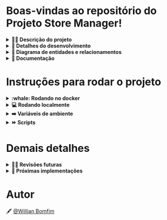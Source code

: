 # Boas-vindas ao repositório do Projeto Store Manager! 

<details>
<summary><strong>👨‍💻 Descrição do projeto</strong></summary><br />

O projeto é uma API RESTful com arquitetura MSC que consiste em um sistema de gerenciamento de vendas no formato dropshipping, onde é possível criar, visualizar, deletar e atualizar produtos e vendas em um banco de dados MySQL, também foram desenvolvidos testes unitários para todos os arquivos e funções de cada camada da aplicação.
</details>

<details>
<summary><strong>📝 Detalhes do desenvolvimento</strong></summary><br />

Nesse projeto foi utilizado **Node.js** com **Express** para o desenvolvimento da aplicação, foi utilizado **express-rescue** para capturar os erros não previstos nas rotas desenvolvidas e encaminhar para um middleware de error que exibi uma mensagem padrão para o usuário, para vailidação de dados foi utilizado o **Joi**, **MySQL** para o banco de dados e **mocha**, **chai** e **sinon** para os testes unitários.

Requisitos desenvolvidos:

- Criados os endpoints `/products` e `/products/:id` para listar produtos;
- Criado o endpoint `/products` para cadastrar produtos;
- Criado validações para as informações recebidas no `body` da requisição para cadastrar um produto;
- Criado o endpoint `/sales` para cadastrar vendas realizadas;
- Criado validações para as informações recebidas no `body` da requisição para cadastrar uma venda;
- Criados os endpoints `/sales` e `/sales/:id` para listar vendas;
- Criado o endpoint `/products/:id` para atualizar um produto;
- Criado validações para as informações recebidas no `body` da requisição para atualizar um produto;
- Criado o endpoint `/products/:id` para deletar um produto;
- Criado o endpoint `/sales/:id` para deletar uma venda;
- Criado o endpoint `/sales/:id` para atualizar uma venda;
- Criado o endpoint `/products/search` para trazer produtos pelo nome enviado na url da requisição;
- Criado testes para 100% de cobertura das camadas da aplicação.
</details>

<details>
<summary><strong>🎲 Diagrama de entidades e relacionamentos</strong></summary><br />

![DER](https://github.com/WBomfim/Store-Manager_Node.js/blob/main/images/erStoreManager.png)

### Tabelas

O banco terá três tabelas: 

- A tabela `products`, com os atributos `id` e `name`;
- A tabela `sales`, com os atributos `id` e `date`;
- A tabela `sales_products`, com os atributos `sale_id`, `product_id` e `quantity`;

A tabela `products` tem o seguinte formato: *(O id é gerado automaticamente)*

![Tabela Produtos](https://github.com/WBomfim/Store-Manager_Node.js/blob/main/images/tableproducts.png)

A tabela `sales` tem o seguinte formato: *(O id e date são gerados automaticamente)*

![Tabela Vendas](https://github.com/WBomfim/Store-Manager_Node.js/blob/main/images/tablesales.png)

A tabela `sales_products`, é a tabela que faz o relacionamento `N:N` entre `products` e `sales` e tem o seguinte formato: *(O produto e a venda são deletados automaticamente)*

![Tabela Vendas-Produtos](https://github.com/WBomfim/Store-Manager_Node.js/blob/main/images/tablesalesproducts.png)
</details>
  
<details>
<summary><strong>📖 Documentação</strong></summary>

### **Server:**
```bash
http://localhost:3000
```

<details>
<summary><strong>▶️ Rotas para Produtos</strong></summary>

## `GET` /products

**Lista todos os produtos cadastrados no banco de dados**

Os produtos possuem `id` e `nome`.

Os retornos seguem os formatos abaixo:

- `Ok` - Retorna todos os produtos cadastrados no banco de dados - Response status `200` (application/json):

```bash
[
  {
    "id": 1,
    "name": "Martelo de Thor",
  },
  {
    "id": 2,
    "name": "Traje de encolhimento",
  }
  /* ... */
]
```

- `Not found` - Quando não há produtos cadastrados no banco de dados - Response status `404` (application/json):

```bash
{ "message": "Products not found" }
```

## `GET` /products/:id

**Lista apenas o produto com o `id` presente na URL**

O produto possui `id` e `nome`.

Os retornos seguem os formatos abaixo:

- `Ok` - Retorna o produto encontrado no banco de dados - Response status `200` (application/json):

```bash
{
  "id": 1,
  "name": "Martelo de Thor",
}
```

- `Not found` - Quando o produto não está cadastrado no banco de dados - Response status `404` (application/json):

```bash
{ "message": "Product not found" }
```

## `GET` /products/search

**Lista os produtos conforme o parametro presente na URL**

O produto possui `id` e `nome`.

O query params da requisição deverá seguir o seguinte formato:

```bash
http://localhost:PORT/products/search?q=nome_do_produto_para_pesquisa
```

Os retornos seguem os formatos abaixo:

- `Ok` - Retorna os produtos que possuem o termo enviado na URL - Response status `200` (application/json):

```bash
// GET /products/search?q=Martelo

[
  {
    "id": 1,
    "name": "Martelo de Thor",
  }
]
```

- `Ok` - Retorna todos os produtos cadastrados quando o parametro é enviado vazio - Response status `200` (application/json):

```bash
// GET /products/search?q=

[
  {
    "id": 1,
    "name": "Martelo de Thor",
  },
  {
    "id": 2,
    "name": "Traje de encolhimento",
  }
  /* ... */
]
```

## `POST` /products

**Cadastra um produto no banco de dados**

O nome do produto deve ser enviado no `body` no seguinte formato:

```bash
{
  "name": "Produto_X",
}
```

Os retornos seguem os formatos abaixo:

- `Created` - Quando o produto é cadastrado com sucesso - Response status `201` (application/json):

```bash
{
  "id": 4,  //id criado automaticamente no momento da inserção dos dados.
  "name": "ProdutoX"
}
```

- `Bad request` - Quando o nome do produto não é enviado na requisição - Response status `400` (application/json):

```bash
{ "message": "\"name\" is required"  }
```

- `Unprocessable Entity` - Quando o nome do produto tem menos de 5 caracteres - Response status `422` (application/json):

```bash
{ "message": "\"name\" length must be at least 5 characters long" }
```

## `PUT` /products/:id

**Atualiza o produto com o `id` presente na URL**

O novo nome do produto deve ser enviado no `body` no seguinte formato:

```bash
{
  "name": "Produto_X_Atualizado",
}
```

Os retornos seguem os formatos abaixo:

- `Ok` - Quando o produto é atualizado com sucesso - Response status `200` (application/json):

```bash
{
  "id": 4,
  "name": "Produto_X_Atualizado"
}
```

- `Not found` - Quando o produto não está cadastrado no banco de dados - Response status `404` (application/json):

```bash
{ "message": "Product not found" }
```

## `DELETE` /products/:id

**Deleta o produto com o `id` presente na URL**

Os retornos seguem os formatos abaixo:

- `Deleted - No Content` - Quando o produto é deletado com sucesso - Response status `204`.

- `Not found` - Quando o produto não está cadastrado no banco de dados - Response status `404` (application/json):

```bash
{ "message": "Product not found" }
```
</details>

<details>
<summary><strong>▶️ Rotas para Vendas</strong></summary>

## `GET` /sales

**Lista todas as vendas cadastradas no banco de dados**

As vendas possuem `saleId`, `date`, `productId` e `quantity`.

Os retornos seguem os formatos abaixo:

- `Ok` - Retorna todas as vendas cadastradas no banco de dados - Response status `200` (application/json):

```bash
[
  {
    "saleId": 1,
    "date": "2021-09-09T04:54:29.000Z",
    "productId": 1,
    "quantity": 2
  },
  {
    "saleId": 1,
    "date": "2021-09-09T04:54:54.000Z",
    "productId": 2,
    "quantity": 2
  }

  /* ... */
]
```

- `Not found` - Quando não há vendas cadastradas no banco de dados - Response status `404` (application/json):

```bash
{ "message": "Sales not found" }
```

## `GET` /sales/:id

**Lista apenas a venda com o `id` presente na URL**

A venda possui `id`, `date`, `productId` e `quantity`.

Os retornos seguem os formatos abaixo:

- `Ok` - Retorna um array com os produtos e quantidades referente a venda - Response status `200` (application/json):

```bash
[
  {
    "date": "2021-09-09T04:54:29.000Z",
    "productId": 1,
    "quantity": 2
  },
  {
    "date": "2021-09-09T04:54:54.000Z",
    "productId": 2,
    "quantity": 2
  }

  /* ... */
]
```

- `Not found` - Quando a venda não está cadastrada no banco de dados - Response status `404` (application/json):

```bash
{ "message": "Sale not found" }
```

## `POST` /sales

**Cadastra uma venda no banco de dados**

A venda deve ser enviada no `body` no seguinte formato:

```bash
[
  {
    "productId": 1,
    "quantity":1
  },
  {
    "productId": 2,
    "quantity":5
  }
]
```

Os retornos seguem os formatos abaixo:

- `Created` - Quando a venda é cadastrada com sucesso - Response status `201` (application/json):

```bash
{
  "id": 3,
  "itemsSold": [
    {
      "productId": 1,
      "quantity":1
    },
    {
      "productId": 2,
      "quantity":5
    }
  ]
}
```

- `Bad request` - Quando o `productId` não é enviado na requisição - Response status `400` (application/json):

```bash
{ "message": "\"productId\" is required" }
```

- `Bad request` - Quando a `quantity` não é enviada na requisição - Response status `400` (application/json):

```bash
{ "message": "\"quantity\" is required" }
```

- `Unprocessable Entity` - Quando o campo `quantity` for menor ou igual a zero - Response status `422` (application/json):

```bash
{ "message": "\"quantity\" must be greater than or equal to 1" }
```

- `Not found` - Quando o `productId` não está cadastrado no banco de dados - Response status `422` (application/json):

```bash
{ "message": "Product not found" }
```

## `PUT` /sale/:id

**Atualiza a venda com o `id` presente na URL**

A venda atualizada deve ser enviada no `body` no seguinte formato:

```bash
[
  {
    "productId": 1,
    "quantity":10
  },
  {
    "productId": 2,
    "quantity":50
  }
]
```

Os retornos seguem os formatos abaixo:

- `Ok` - Quando a venda é atualizada com sucesso - Response status `200` (application/json):

```bash
{
  "id": 3,
  "itemsSold": [
    {
      "productId": 1,
      "quantity":10
    },
    {
      "productId": 2,
      "quantity":50
    }
  ]
}
```

- `Not found` - Quando a venda não está cadastrada no banco de dados - Response status `404` (application/json):

```bash
{ "message": "Sale not found" }
```

## `DELETE` /sales/:id

**Deleta a venda com o `id` presente na URL**

Os retornos seguem os formatos abaixo:

- `Deleted - No Content` - Quando a venda é deletada com sucesso - Response status `204`.

- `Not found` - Quando a venda não está cadastrada no banco de dados - Response status `404` (application/json):

```bash
{ "message": "Sale not found" }
```
</details>
</details>

# Instruções para rodar o projeto

<details>
<summary><strong>:whale: Rodando no docker</strong></summary><br />

**:warning: Antes de começar, seu docker-compose precisa estar na versão 1.29 ou superior. [Veja aqui](https://www.digitalocean.com/community/tutorials/how-to-install-and-use-docker-compose-on-ubuntu-20-04-pt) ou [na documentação](https://docs.docker.com/compose/install/) como instalá-lo. No primeiro artigo, você pode substituir onde está com `1.26.0` por `1.29.2`.**

Clone o repositório:

```bash
  git clone git@github.com:WBomfim/Starwars-Planet-Search.git
```

Entre na pasta do repositório:

```bash
  cd Starwars-Planet-Search
```

Rode os serviços `node` e `db`:

```bash
  docker-compose up -d
```

- Lembre-se de parar o `mysql` se estiver usando localmente na porta padrão (`3306`), ou adapte, caso queria fazer uso da aplicação em containers;
- Esses serviços irão inicializar um container chamado `store_manager` e outro chamado `store_manager_db`;
- A partir daqui você pode rodar o container `store_manager` via CLI ou abri-lo no VS Code.

Acesse o terminal interativo do container criado pelo compose:

```bash
  docker exec -it store_manager bash
```

Instale as dependências dentro do container:

```bash
  npm install
```

**:warning: Atenção:** Caso opte por utilizar o Docker, **TODOS** os comandos disponíveis no `package.json` (npm start, npm run test:mocha, ...) devem ser executados **DENTRO** do container, ou seja, no terminal que aparece após a execução do comando `docker exec` citado acima. 

**:warning: Atenção:** Não rode o comando npm audit fix! Ele atualiza várias dependências do projeto, e essa atualização pode gerar conflitos.

Crie o banco de dados e gere as tabelas:

```sh
  npm run migration
```

Limpe e popule o banco de dados:

```sh
  npm run seed
```

Inicie o servidor Node:

```sh
  npm start
```
</details>

<details>
<summary><strong>💻️ Rodando localmente</strong></summary><br />

Clone o repositório:

```bash
  git clone git@github.com:WBomfim/Starwars-Planet-Search.git
```

Entre na pasta do repositório:

```bash
  cd Starwars-Planet-Search
```

Instale as dependências:

```bash
  npm install
```

**:warning: Atenção:** Não rode o comando npm audit fix! Ele atualiza várias dependências do projeto, e essa atualização pode gerar conflitos.

**:warning: Atenção:** Não esqueça de renomear/configurar o arquivo `.env.example` com as variáveis de ambiente.

**:warning: Atenção:** Para rodar o projeto desta forma, **obrigatoriamente** você deve ter o `Node.js` instalado em seu computador.

**:warning: Atenção:** A versão do `Node.js` e `NPM` a ser utilizada é `"node": ">=16.0.0"` e `"npm": ">=7.0.0"`, como descrito a chave `engines` no arquivo `package.json`. Idealmente deve-se utilizar o Node.js na `versão 16.14`, a versão na que esse projeto foi testado.
</details>

<details>
<summary><strong>➡️ Variáveis de ambiente</strong></summary><br />

Caso opte por rodar a aplicação localmente, na raiz do projeto **renomeie o arquivo `.env.example` para `.env`** e altere as variáveis de ambiente com seus dados locais. Por exemplo, caso o seu usuário SQL seja `nome` e a senha `1234` seu arquivo ficará desta forma:

```sh
  MYSQL_HOST=localhost
  MYSQL_USER=nome
  MYSQL_PASSWORD=1234
  MYSQL_DATABASE=StoreManager
  PORT=3000
```
</details>

<details>
<summary><strong>⏩️ Scripts</strong></summary><br />

Criar o banco de dados e gerar as tabelas:

```sh
  npm run migration
```

Limpar e popular o banco de dados:

```sh
  npm run seed
```

Iniciar o servidor Node:

```sh
  npm start
```

Iniciar o servidor Node com nodemon:

```sh
  npm run debug
```

Executar os testes de unidade:

```sh
  npm run test:mocha
```
</details>

# Demais detalhes

<details>
<summary><strong>🕵🏿 Revisões futuras</strong></summary><br />

- Revisar as funções para possíveis otimizações.
</details>

<details>
<summary><strong>🚀 Próximas implementações</strong></summary><br />

- Implementar testes de integração para garantir a interação de todas as funcionalidades da aplicação e tornar o ambiente mais robusto para  as próximas alterações. 
</details>

# Autor

🖋️ [@Willian Bomfim](https://www.linkedin.com/in/willianbomfim/)

